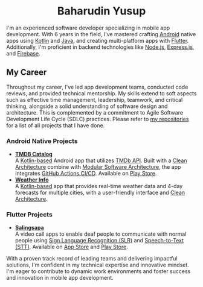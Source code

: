 <!-- <p align="center">
 <picture>
  <source media="(prefers-color-scheme: dark)" srcset="/assets/images/user-picture.png" width="200">
  <source media="(prefers-color-scheme: light)" srcset="/assets/images/user-picture.png" width="200">
  <img alt="Profile picture" src="/assets/images/user-picture.png" width="200">
 </picture>
</p> -->
<h1 align="center">Baharudin Yusup</h1>

I'm an experienced software developer specializing in mobile app development. With 6 years in the field, I've mastered crafting [Android](https://developer.android.com/about) native apps using [Kotlin](https://kotlinlang.org/) and [Java](https://www.java.com/en/), and creating multi-platform apps with [Flutter](https://flutter.dev/). Additionally, I'm proficient in backend technologies like [Node.js](https://nodejs.org/en), [Express.js](https://expressjs.com/), and [Firebase](https://firebase.google.com/).

## My Career

Throughout my career, I've led app development teams, conducted code reviews, and provided technical mentorship. My skills extend to soft aspects such as effective time management, leadership, teamwork, and critical thinking, alongside a solid understanding of software design and architecture. This is complemented by a commitment to Agile Software Development Life Cycle (SDLC) practices. Please refer to [my repositories](https://github.com/baharudin-yusup?tab=repositories) for a list of all projects that I have done.

### Android Native Projects
- [**TMDB Catalog**](https://github.com/baharudin-yusup/tmdb-android) <br>
  A [Kotlin-based](https://kotlinlang.org/) Android app that utilizes [TMDb API](https://developer.themoviedb.org/reference/intro/getting-started). Built with a [Clean Architecture](https://blog.cleancoder.com/uncle-bob/2012/08/13/the-clean-architecture.html) combine with [Modular Software Architecture](https://pretius.com/blog/modular-software-architecture/), the app integrates [GitHub Actions CI/CD](https://github.com/features/actions). Available on [Play Store](https://play.google.com/store/apps/details?id=dev.baharudin.tmdb_android&pcampaignid=pcampaignidMKT-Other-global-all-co-prtnr-py-PartBadge-Mar2515-1).
- [**Weather Info**](https://github.com/baharudin-yusup/weather-info/) <br>
  A [Kotlin-based](https://kotlinlang.org/) app that provides real-time weather data and 4-day forecasts for multiple cities, with a user-friendly interface and [Clean Architecture](https://blog.cleancoder.com/uncle-bob/2012/08/13/the-clean-architecture.html).

### Flutter Projects
- [**Salingsapa**](https://github.com/baharudin-yusup/salingsapa) <br>
  A video call apps to enable deaf people to communicate with normal people using [Sign Language Recognition (SLR)](https://en.wikipedia.org/wiki/Sign_language_recognition) and [Speech-to-Text (STT)](https://aws.amazon.com/what-is/speech-to-text/). Available on [App Store](https://apps.apple.com/app/salingsapa/id6447261524) and [Play Store](https://play.google.com/store/apps/details?id=dev.baharudin.salingsapa&pcampaignid=pcampaignidMKT-Other-global-all-co-prtnr-py-PartBadge-Mar2515-1).


With a proven track record of leading teams and delivering impactful solutions, I'm confident in my technical expertise and innovative mindset. I'm eager to contribute to dynamic work environments and foster success and innovation in mobile app development.
